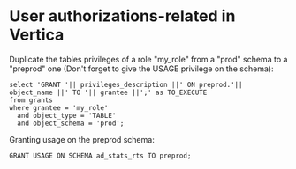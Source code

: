 # User authorizations-related in Vertica


Duplicate the tables privileges of a role "my_role" from a "prod" schema
to a "preprod" one (Don't forget to give the USAGE privilege on the schema):
```
select 'GRANT '|| privileges_description ||' ON preprod.'|| object_name ||' TO '|| grantee ||';' as TO_EXECUTE
from grants
where grantee = 'my_role'
  and object_type = 'TABLE'
  and object_schema = 'prod';
```

Granting usage on the preprod schema:
```
GRANT USAGE ON SCHEMA ad_stats_rts TO preprod;
```
